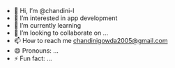 - 👋 Hi, I’m @chandini-l
- 👀 I’m interested in app development
- 🌱 I’m currently learning 
- 💞️ I’m looking to collaborate on ...
- 📫 How to reach me chandinigowda2005@gmail.com
- 😄 Pronouns: ...
- ⚡ Fun fact: ...

<!---
chandini-l/chandini-l is a ✨ special ✨ repository because its `README.md` (this file) appears on your GitHub profile.
You can click the Preview link to take a look at your changes.
--->
